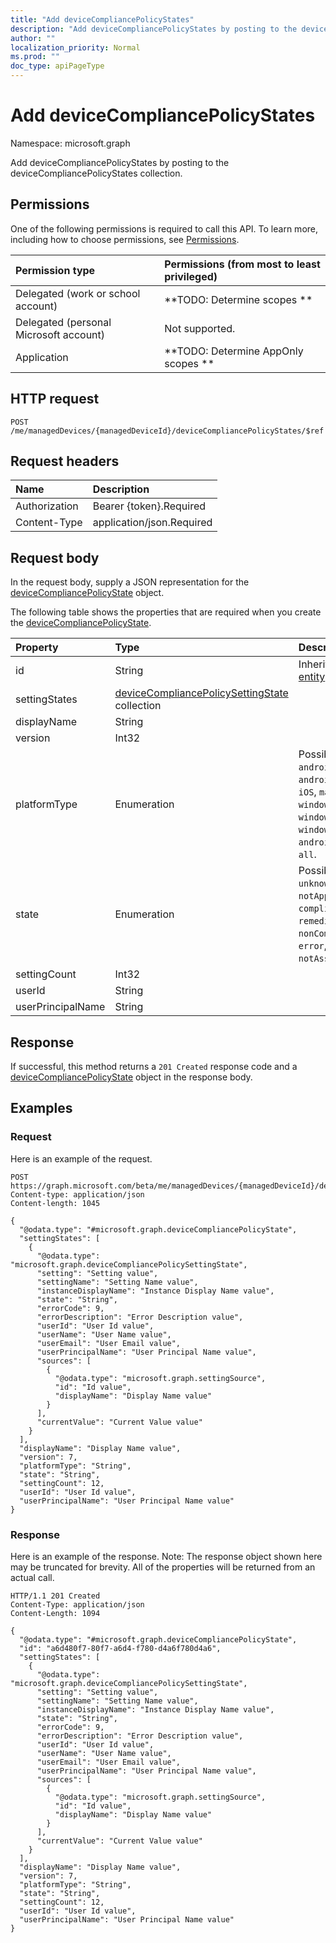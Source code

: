 ```yaml
---
title: "Add deviceCompliancePolicyStates"
description: "Add deviceCompliancePolicyStates by posting to the deviceCompliancePolicyStates collection."
author: ""
localization_priority: Normal
ms.prod: ""
doc_type: apiPageType
---
```


# Add deviceCompliancePolicyStates

Namespace: microsoft.graph

Add deviceCompliancePolicyStates by posting to the deviceCompliancePolicyStates collection.

## Permissions
One of the following permissions is required to call this API. To learn more, including how to choose permissions, see [Permissions](/concepts/permissions-reference.md).

|Permission type|Permissions (from most to least privileged)|
|:---|:---|
|Delegated (work or school account)|**TODO: Determine scopes **|
|Delegated (personal Microsoft account)|Not supported.|
|Application|**TODO: Determine AppOnly scopes **|

## HTTP request
<!-- {
  "blockType": "ignored"
}
-->
``` http
POST /me/managedDevices/{managedDeviceId}/deviceCompliancePolicyStates/$ref
```

## Request headers
|Name|Description|
|:---|:---|
|Authorization|Bearer {token}.Required|
|Content-Type|application/json.Required|

## Request body
In the request body, supply a JSON representation for the [deviceCompliancePolicyState](../resources/devicecompliancepolicystate.md) object.

The following table shows the properties that are required when you create the [deviceCompliancePolicyState](../resources/devicecompliancepolicystate.md).

|Property|Type|Description|
|:---|:---|:---|
|id|String| Inherited from [entity](../resources/entity.md)|
|settingStates|[deviceCompliancePolicySettingState](../resources/devicecompliancepolicysettingstate.md) collection||
|displayName|String||
|version|Int32||
|platformType|Enumeration| Possible values are: `android`, `androidForWork`, `iOS`, `macOS`, `windowsPhone81`, `windows81AndLater`, `windows10AndLater`, `androidWorkProfile`, `all`.|
|state|Enumeration| Possible values are: `unknown`, `notApplicable`, `compliant`, `remediated`, `nonCompliant`, `error`, `conflict`, `notAssigned`.|
|settingCount|Int32||
|userId|String||
|userPrincipalName|String||



## Response
If successful, this method returns a `201 Created` response code and a [deviceCompliancePolicyState](../resources/devicecompliancepolicystate.md) object in the response body.

## Examples

### Request
Here is an example of the request.
<!-- {
  "blockType": "request",
  "name": "create_devicecompliancepolicystate_from_"
}
-->
``` http
POST https://graph.microsoft.com/beta/me/managedDevices/{managedDeviceId}/deviceCompliancePolicyStates
Content-type: application/json
Content-length: 1045

{
  "@odata.type": "#microsoft.graph.deviceCompliancePolicyState",
  "settingStates": [
    {
      "@odata.type": "microsoft.graph.deviceCompliancePolicySettingState",
      "setting": "Setting value",
      "settingName": "Setting Name value",
      "instanceDisplayName": "Instance Display Name value",
      "state": "String",
      "errorCode": 9,
      "errorDescription": "Error Description value",
      "userId": "User Id value",
      "userName": "User Name value",
      "userEmail": "User Email value",
      "userPrincipalName": "User Principal Name value",
      "sources": [
        {
          "@odata.type": "microsoft.graph.settingSource",
          "id": "Id value",
          "displayName": "Display Name value"
        }
      ],
      "currentValue": "Current Value value"
    }
  ],
  "displayName": "Display Name value",
  "version": 7,
  "platformType": "String",
  "state": "String",
  "settingCount": 12,
  "userId": "User Id value",
  "userPrincipalName": "User Principal Name value"
}
```

### Response
Here is an example of the response. Note: The response object shown here may be truncated for brevity. All of the properties will be returned from an actual call.
<!-- {
  "blockType": "response",
  "truncated": true,
  "@odata.type": "microsoft.graph.devicecompliancepolicystate"
}
-->
``` http
HTTP/1.1 201 Created
Content-Type: application/json
Content-Length: 1094

{
  "@odata.type": "#microsoft.graph.deviceCompliancePolicyState",
  "id": "a6d480f7-80f7-a6d4-f780-d4a6f780d4a6",
  "settingStates": [
    {
      "@odata.type": "microsoft.graph.deviceCompliancePolicySettingState",
      "setting": "Setting value",
      "settingName": "Setting Name value",
      "instanceDisplayName": "Instance Display Name value",
      "state": "String",
      "errorCode": 9,
      "errorDescription": "Error Description value",
      "userId": "User Id value",
      "userName": "User Name value",
      "userEmail": "User Email value",
      "userPrincipalName": "User Principal Name value",
      "sources": [
        {
          "@odata.type": "microsoft.graph.settingSource",
          "id": "Id value",
          "displayName": "Display Name value"
        }
      ],
      "currentValue": "Current Value value"
    }
  ],
  "displayName": "Display Name value",
  "version": 7,
  "platformType": "String",
  "state": "String",
  "settingCount": 12,
  "userId": "User Id value",
  "userPrincipalName": "User Principal Name value"
}
```

